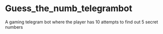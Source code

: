 # Guess_the_numb_telegrambot
A gaming telegram bot where the player has 10 attempts to find out 5 secret numbers
